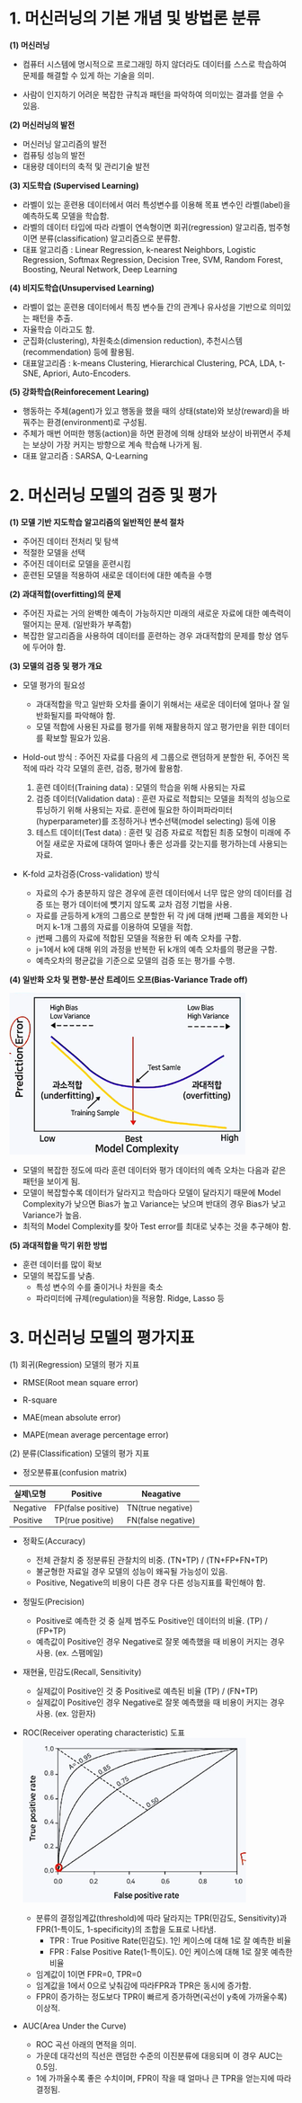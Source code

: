 # 1. 머신러닝의 기본 개념 및 방법론 분류

**(1) 머신러닝**

- 컴퓨터 시스템에 명시적으로 프로그래밍 하지 않더라도 데이터를 스스로 학습하여 문제를 해결할 수 있게 하는 기술을 의미.

- 사람이 인지하기 어려운 복잡한 규칙과 패턴을 파악하여 의미있는 결과를 얻을 수 있음.



**(2) 머신러닝의 발전**

- 머신러닝 알고리즘의 발전
- 컴퓨팅 성능의 발전
- 대용량 데이터의 축적 및 관리기술 발전



**(3) 지도학습 (Supervised Learning)**

- 라벨이 있는 훈련용 데이터에서 여러 특성변수를 이용해 목표 변수인 라벨(label)을 예측하도록 모델을 학습함.
- 라벨의 데이터 타입에 따라 라벨이 연속형이면 회귀(regression) 알고리즘, 범주형이면 분류(classification) 알고리즘으로 분류함.
- 대표 알고리즘 : Linear Regression, k-nearest Neighbors, Logistic Regression, Softmax Regression, Decision Tree, SVM, Random Forest, Boosting, Neural Network, Deep Learning



**(4) 비지도학습(Unsupervised Learning)**

- 라벨이 없는 훈련용 데이터에서 특징 변수들 간의 관계나 유사성을 기반으로 의미있는 패턴을 추출.
- 자율학습 이라고도 함.
- 군집화(clustering), 차원축소(dimension reduction), 추천시스템(recommendation) 등에 활용됨.
- 대표알고리즘 : k-means Clustering, Hierarchical Clustering, PCA, LDA, t-SNE, Apriori, Auto-Encoders.



**(5) 강화학습(Reinforecement Learing)**

- 행동하는 주체(agent)가 있고 행동을 했을 때의 상태(state)와 보상(reward)을 바꿔주는 환경(environment)로 구성됨.
- 주체가 매번 어떠한 행동(action)을 하면 환경에 의해 상태와 보상이 바뀌면서 주체는 보상이 가장 커지는 방향으로 계속 학습해 나가게 됨.
- 대표 알고리즘 : SARSA, Q-Learning



# 2. 머신러닝 모델의 검증 및 평가

**(1) 모델 기반 지도학습 알고리즘의 일반적인 분석 절차**

- 주어진 데이터 전처리 및 탐색
- 적절한 모델을 선택
- 주어진 데이터로 모델을 훈련시킴
- 훈련된 모델을 적용하여 새로운 데이터에 대한 예측을 수행



**(2) 과대적합(overfitting)의 문제**

- 주어진 자료는 거의 완벽한 예측이 가능하지만 미래의 새로운 자료에 대한 예측력이 떨어지는 문제. (일반화가 부족함)
- 복잡한 알고리즘을 사용하여 데이터를 훈련하는 경우 과대적합의 문제를 항상 염두에 두어야 함.



**(3) 모델의 검증 및 평가 개요**

- 모델 평가의 필요성
  - 과대적합을 막고 일반화 오차를 줄이기 위해서는 새로운 데이터에 얼마나 잘 일반화될지를 파악해야 함.
  - 모델 적합에 사용된 자료를 평가를 위해 재활용하지 않고 평가만을 위한 데이터를 확보할 필요가 있음.

- Hold-out 방식 : 주어진 자료를 다음의 세 그룹으로 랜덤하게 분할한 뒤, 주어진 목적에 따라 각각 모델의 훈련, 검증, 평가에 활용함.
  1. 훈련 데이터(Training data) : 모델의 학습을 위해 사용되는 자료
  2. 검증 데이터(Validation data) : 훈련 자료로 적합되는 모델을 최적의 성능으로 튜닝하기 위해 사용되는 자료. 훈련에 필요한 하이퍼파라미터(hyperparameter)를 조정하거나 변수선택(model selecting) 등에 이용
  3. 테스트 데이터(Test data) : 훈련 및 검증 자료로 적합된 최종 모형이 미래에 주어질 새로운 자료에 대하여 얼마나 좋은 성과를 갖는지를 평가하는데 사용되는 자료.
- K-fold 교차검증(Cross-validation) 방식
  - 자료의 수가 충분하지 않은 경우에 훈련 데이터에서 너무 많은 양의 데이터를 검증 또는 평가 데이터에 뻇기지 않도록 교차 검정 기법을 사용.
  - 자료를 균등하게 k개의 그룹으로 분할한 뒤 각 j에 대해 j번째 그룹을 제외한 나머지 k-1개 그룹의 자료를 이용하여 모델을 적합.
  - j번째 그룹의 자료에 적합된 모델을 적용한 뒤 예측 오차를 구함.
  - j=1에서 k에 대해 위의 과정을 반복한 뒤 k개의 예측 오차를의 평균을 구함.
  - 예측오차의 평균값을 기준으로 모델의 검증 또는 평가를 수행.



**(4) 일반화 오차 및 편향-분산 트레이드 오프(Bias-Variance Trade off)**

<img src="../../../../images/2_머신러닝의기본개념/image-20220307231641022.png" alt="image-20220307231641022" style="zoom:67%;" />

- 모델의 복잡한 정도에 따라 훈련 데이터와 평가 데이터의 예측 오차는 다음과 같은 패턴을 보이게 됨.
- 모델이 복잡할수록 데이터가 달라지고 학습마다 모델이 달라지기 때문에 Model Complexity가 낮으면 Bias가 높고 Variance는 낮으며 반대의 경우 Bias가 낮고 Variance가 높음. 
- 최적의 Model Complexity를 찾아 Test error를 최대로 낮추는 것을 추구해야 함.



**(5) 과대적합을 막기 위한 방법**

- 훈련 데이터를 많이 확보
- 모델의 복잡도를 낮춤. 
  - 특성 변수의 수를 줄이거나 차원을 축소
  - 파라미터에 규제(regulation)을 적용함. Ridge, Lasso 등



# 3. 머신러닝 모델의 평가지표

(1) 회귀(Regression) 모델의 평가 지표

- RMSE(Root mean square error) 

- R-square
- MAE(mean absolute error)
- MAPE(mean average percentage error)



(2) 분류(Classification) 모델의 평가 지표

- 정오분류표(confusion matrix) 

| 실제\모형 | Positive           | Neagative          |
| --------- | ------------------ | ------------------ |
| Negative  | FP(false positive) | TN(true negative)  |
| Positive  | TP(rue positive)   | FN(false negative) |

- 정확도(Accuracy)
  - 전체 관찰치 중 정분류된 관찰치의 비중. (TN+TP) / (TN+FP+FN+TP)
  - 불균형한 자료일 경우 모델의 성능이 왜곡될 가능성이 있음.
  - Positive, Negative의 비용이 다른 경우 다른 성능지표를 확인해야 함.
- 정밀도(Precision)
  - Positive로 예측한 것 중 실제 범주도 Positive인 데이터의 비율. (TP) / (FP+TP)
  - 예측값이 Positive인 경우 Negative로 잘못 예측했을 때 비용이 커지는 경우 사용. (ex. 스팸메일)
- 재현율, 민감도(Recall, Sensitivity)
  - 실제값이 Positive인 것 중 Positive로 예측된 비율 (TP) / (FN+TP)
  - 실제값이 Positive인 경우 Negative로 잘못 예측했을 때 비용이 커지는 경우 사용. (ex. 암환자)

- ROC(Receiver operating characteristic) 도표
  <img src="../../../../images/2_머신러닝의기본개념/image-20220307235942842.png" alt="image-20220307235942842" style="zoom: 80%;" />
  - 분류의 결정임계값(threshold)에 따라 달라지는 TPR(민감도, Sensitivity)과 FPR(1-특이도, 1-specificity)의 조합을 도표로 나타냄.
    - TPR : True Positive Rate(민감도). 1인 케이스에 대해 1로 잘 예측한 비율
    - FPR : False Positive Rate(1-특이도). 0인 케이스에 대해 1로 잘못 예측한 비율
  - 임계값이 1이면 FPR=0, TPR=0
  - 임계값을 1에서 0으로 낮춰감에 따라FPR과 TPR은 동시에 증가함.
  - FPR이 증가하는 정도보다 TPR이 빠르게 증가하면(곡선이 y축에 가까울수록) 이상적.

- AUC(Area Under the Curve)
  - ROC 곡선 아래의 면적을 의미.
  - 가운데 대각선의 직선은 랜덤한 수준의 이진분류에 대응되며 이 경우 AUC는 0.5임.
  - 1에 가까울수록 좋은 수치이며, FPR이 작을 때 얼마나 큰 TPR을 얻는지에 따라 결정됨.


